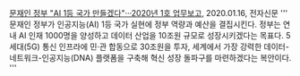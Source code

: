 
[문재인 정부 "AI 1등 국가 만들겠다"···2020년 1호 업무보고](http://www.etnews.com/20200116000212?mc=ns_003_00003), 2020.01.16, 전자신문
'''
문재인 정부가 인공지능(AI) 1등 국가 실현에 정부 역량과 예산을 결집시킨다. 정부는 연내 AI 인재 1000명을 양성하고 데이터 산업을 10조원 규모로 성장시키겠다는 목표다. 5세대(5G) 통신 인프라에 민·관 합동으로 30조원을 투자, 세계에서 가장 강력한 데이터-네트워크-인공지능(DNA) 플랫폼을 구축해 혁신 성장 돌파구를 마련하겠다는 복안이다.
'''
